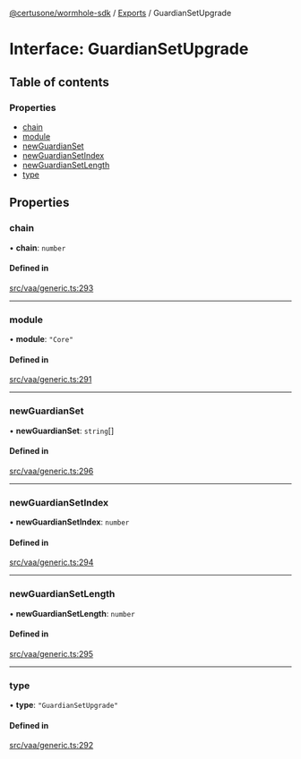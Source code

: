 [@certusone/wormhole-sdk](../README.md) / [Exports](../modules.md) / GuardianSetUpgrade

# Interface: GuardianSetUpgrade

## Table of contents

### Properties

- [chain](GuardianSetUpgrade.md#chain)
- [module](GuardianSetUpgrade.md#module)
- [newGuardianSet](GuardianSetUpgrade.md#newguardianset)
- [newGuardianSetIndex](GuardianSetUpgrade.md#newguardiansetindex)
- [newGuardianSetLength](GuardianSetUpgrade.md#newguardiansetlength)
- [type](GuardianSetUpgrade.md#type)

## Properties

### chain

• **chain**: `number`

#### Defined in

[src/vaa/generic.ts:293](https://github.com/wormhole-foundation/wormhole/blob/7bc96a1e/sdk/js/src/vaa/generic.ts#L293)

___

### module

• **module**: ``"Core"``

#### Defined in

[src/vaa/generic.ts:291](https://github.com/wormhole-foundation/wormhole/blob/7bc96a1e/sdk/js/src/vaa/generic.ts#L291)

___

### newGuardianSet

• **newGuardianSet**: `string`[]

#### Defined in

[src/vaa/generic.ts:296](https://github.com/wormhole-foundation/wormhole/blob/7bc96a1e/sdk/js/src/vaa/generic.ts#L296)

___

### newGuardianSetIndex

• **newGuardianSetIndex**: `number`

#### Defined in

[src/vaa/generic.ts:294](https://github.com/wormhole-foundation/wormhole/blob/7bc96a1e/sdk/js/src/vaa/generic.ts#L294)

___

### newGuardianSetLength

• **newGuardianSetLength**: `number`

#### Defined in

[src/vaa/generic.ts:295](https://github.com/wormhole-foundation/wormhole/blob/7bc96a1e/sdk/js/src/vaa/generic.ts#L295)

___

### type

• **type**: ``"GuardianSetUpgrade"``

#### Defined in

[src/vaa/generic.ts:292](https://github.com/wormhole-foundation/wormhole/blob/7bc96a1e/sdk/js/src/vaa/generic.ts#L292)
